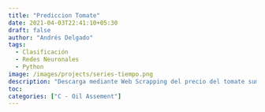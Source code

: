 ```yaml
---
title: "Prediccion Tomate"
date: 2021-04-03T22:41:10+05:30
draft: false
author: "Andrés Delgado"
tags:
  - Clasificación
  - Redes Neuronales
  - Python
image: /images/projects/series-tiempo.png
description: "Descarga mediante Web Scrapping del precio del tomate sumado a un algorimto basado en series temporales para predecir el precio del tomate a lo largo del año"
toc:
categories: ["C - Oil Assement"]
---
```

